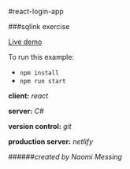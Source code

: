 
#react-login-app

###sqlink exercise

[Live demo](https://sqlink-app.netlify.app)


To run this example:

- `npm install`
- `npm run start`

**client:**  *react*

**server:**  *C#*

**version control:**  *git*

**production server:** *netlify*

######*created by Naomi Messing*